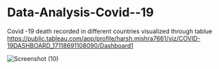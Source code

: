 # Data-Analysis-Covid--19
Covid -19 death recorded in different countries visualized through tablue 
https://public.tableau.com/app/profile/harsh.mishra7661/viz/COVID-19DASHBOARD_17118691108090/Dashboard1

![Screenshot (10)](https://github.com/kamkaz1/Data-Analysis-Covid--19/assets/113297818/afc9a042-3c4c-4a43-b1aa-109290585160)

